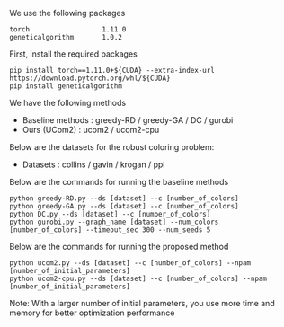 We use the following packages
```
torch                  1.11.0
geneticalgorithm       1.0.2
```

First, install the required packages
```
pip install torch==1.11.0+${CUDA} --extra-index-url https://download.pytorch.org/whl/${CUDA}
pip install geneticalgorithm
```

We have the following methods
- Baseline methods      : greedy-RD / greedy-GA / DC / gurobi
- Ours (UCom2)          : ucom2 / ucom2-cpu

Below are the datasets for the robust coloring problem:
- Datasets               : collins / gavin / krogan / ppi

Below are the commands for running the baseline methods

```
python greedy-RD.py --ds [dataset] --c [number_of_colors]
python greedy-GA.py --ds [dataset] --c [number_of_colors]
python DC.py --ds [dataset] --c [number_of_colors]
python gurobi.py --graph_name [dataset] --num_colors [number_of_colors] --timeout_sec 300 --num_seeds 5
```

Below are the commands for running the proposed method
```
python ucom2.py --ds [dataset] --c [number_of_colors] --npam [number_of_initial_parameters]
python ucom2-cpu.py --ds [dataset] --c [number_of_colors] --npam [number_of_initial_parameters]
```

Note: With a larger number of initial parameters, you use more time and memory for better optimization performance
